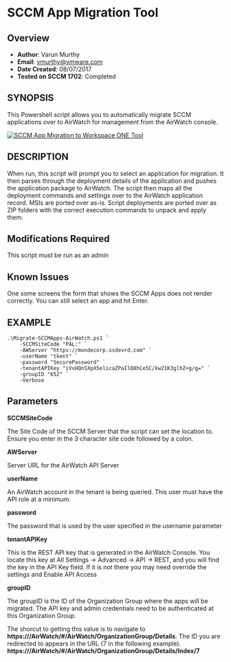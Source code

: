 # SCCM App Migration Tool

## Overview
- **Author**: Varun Murthy 
- **Email**: vmurthy@vmware.com
- **Date Created**: 08/07/2017
- **Tested on SCCM 1702**: Completed

## SYNOPSIS
This Powershell script allows you to automatically migrate SCCM applications over to AirWatch for management from the AirWatch console.

[![SCCM App Migration to Workspace ONE Tool](https://img.youtube.com/vi/aQ_tJGR9e8g/0.jpg)](https://www.youtube.com/watch?v=aQ_tJGR9e8g)
        
## DESCRIPTION
When run, this script will prompt you to select an application for migration. It then parses through the deployment details of the application and pushes the application package to AirWatch. The script then maps all the deployment commands and settings over to the AirWatch application record. MSIs are ported over as-is. Script deployments are ported over as ZIP folders with the correct execution commands to unpack and apply them.
	
## Modifications Required
This script must be run as an admin

## Known Issues
One some screens the form that shows the SCCM Apps does not render correctly. You can still select an app and hit Enter.
	
## EXAMPLE

    .\Migrate-SCCMApps-AirWatch.ps1 `
        -SCCMSiteCode "PAL:" `
        -AWServer "https://mondecorp.ssdevrd.com" `
        -userName "tkent" `
        -password "SecurePassword" `
        -tenantAPIKey "iVvHQnSXpX5elicaZPaIlQ8hCe5C/kw21K3glhZ+g/g=" `
        -groupID "652" `
        -Verbose
        
## Parameters

**SCCMSiteCode**

The Site Code of the SCCM Server that the script can set the location to. Ensure you enter in the 3 character site code followed by a colon. 

**AWServer**

Server URL for the AirWatch API Server
  
**userName**

An AirWatch account in the tenant is being queried.  This user must have the API role at a minimum.

**password**

The password that is used by the user specified in the username parameter

**tenantAPIKey**

This is the REST API key that is generated in the AirWatch Console.  You locate this key at All Settings -> Advanced -> API -> REST, and you will find the key in the API Key field.  If it is not there you may need override the settings and Enable API Access

**groupID**

The groupID is the ID of the Organization Group where the apps will be migrated. The API key and admin credentials need to be authenticated at this Organization Group. 

The shorcut to getting this value is to navigate to **https://<YOUR HOST>/AirWatch/#/AirWatch/OrganizationGroup/Details**.
The ID you are redirected to appears in the URL (7 in the following example). **https://<YOUR HOST>/AirWatch/#/AirWatch/OrganizationGroup/Details/Index/7**
